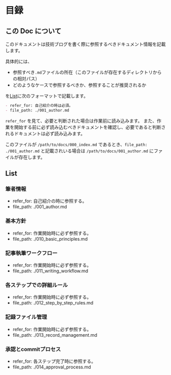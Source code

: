 # 目録

## この Doc について

このドキュメントは技術ブログを書く際に参照するべきドキュメント情報を記載します。

具体的には、

- 参照すべき`.md`ファイルの所在（このファイルが存在するディレクトリからの相対パス）
- どのようなケースで参照するべきか、参照することが推奨されるか

を[List](#List)に次のフォーマットで記載します。

``` md
- refer_for: 自己紹介の時は必須。
- file_path: ./001_author.md
```

`refer_for` を見て、必要と判断された場合は作業前に読み込みます。
また、作業を開始する前に必ず読み込むべきドキュメントを確認し、必要であると判断されるドキュメントは必ず読み込みます。

このファイルが `/path/to/docs/000_index.md` であるとき、`file_path: ./001_author.md` と記載されいる場合は `/path/to/docs/001_author.md` にファイルが存在します。

## List

### 筆者情報

- refer_for: 自己紹介の時に参照する。
- file_path: ./001_author.md

### 基本方針

- refer_for: 作業開始時に必ず参照する。
- file_path: ./010_basic_principles.md

### 記事執筆ワークフロー

- refer_for: 作業開始時に必ず参照する。
- file_path: ./011_writing_workflow.md

### 各ステップでの詳細ルール

- refer_for: 作業開始時に必ず参照する。
- file_path: ./012_step_by_step_rules.md

### 記録ファイル管理

- refer_for: 作業開始時に必ず参照する。
- file_path: ./013_record_management.md

### 承認とcommitプロセス

- refer_for: 各ステップ完了時に参照する。
- file_path: ./014_approval_process.md
